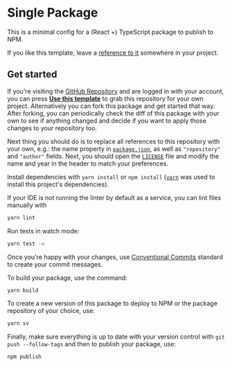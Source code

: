 # Single Package

This is a minimal config for a (React +) TypeScript package to publish to NPM.

If you like this template, leave a [reference to it](https://github.com/danielkov/single-package) somewhere in your project.

## Get started

If you're visiting the [GitHub Repository](https://github.com/danielkov/single-package) and are logged in with your account, you can press **[Use this template](https://github.com/danielkov/single-package/generate)** to grab this repository for your own project. Alternatively you can fork this package and get started that way. After forking, you can periodically check the diff of this package with your own to see if anything changed and decide if you want to apply those changes to your repository too.

Next thing you should do is to replace all references to this repository with your own, e.g.: the name property in [`package.json`](https://github.com/danielkov/single-package/blob/master/package.json#L2), as well as `"repository"` and `"author"` fields. Next, you should open the [`LICENSE`](https://github.com/danielkov/single-package/blob/master/LICENSE) file and modify the name and year in the header to match your preferences.

Install dependencies with `yarn install` or `npm install` ([`yarn`](https://classic.yarnpkg.com/) was used to install this project's dependencies).

If your IDE is not running the linter by default as a service, you can lint files manually with

```sh
yarn lint
```

Run tests in watch mode:

```sh
yarn test -w
```

Once you're happy with your changes, use [Conventional Commits](https://www.conventionalcommits.org/en/v1.0.0/) standard to create your commit messages.

To build your package, use the command:

```sh
yarn build
```

To create a new version of this package to deploy to NPM or the package repository of your choice, use:

```sh
yarn sv
```

Finally, make sure everything is up to date with your version control with `git push --follow-tags` and then to publish your package, use:

```sh
npm publish
```
